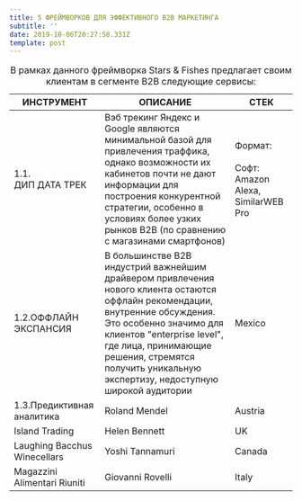```yaml
---
title: 5 ФРЕЙМВОРКОВ ДЛЯ ЭФФЕКТИВНОГО B2B МАРКЕТИНГА
subtitle: ''
date: 2019-10-06T20:27:58.331Z
template: post
---
```

<table>
    <caption>
        В рамках данного фреймворка Stars & Fishes предлагает своим клиентам в сегменте B2B следующие сервисы:
    </caption>
    <thead>
        <tr>
            <th>ИНСТРУМЕНТ</th>
            <th>ОПИСАНИЕ</th>
            <th>СТЕК</th>
        </tr>
    </thead>
    <tbody>
        <tr>
            <td>1.1.<br>ДИП ДАТА ТРЕК</td>
            <td>Вэб трекинг Яндекс и Google являются минимальной базой для привлечения траффика, однако возможности их кабинетов почти не дают информации для построения конкурентной стратегии, особенно в условиях более узких рынков B2B (по сравнению с магазинами смартфонов)</td>
            <td>Формат: <br><br>Софт: Amazon Alexa, SimilarWEB Pro</td>
        </tr>
        <tr>
            <td>1.2.ОФФЛАЙН ЭКСПАНСИЯ</td>
            <td>В большинстве B2B индустрий важнейшим драйвером привлечения нового клиента остаются оффлайн рекомендации, внутренние обсуждения. Это особенно значимо для клиентов "enterprise level", где лица, принимающие решения, стремятся получить уникальную экспертизу, недоступную широкой аудитории</td>
            <td>Mexico</td>
        </tr>
        <tr>
            <td>1.3.Предиктивная аналитика</td>
            <td>Roland Mendel</td>
            <td>Austria</td>
        </tr>
        <tr>
            <td>Island Trading</td>
            <td>Helen Bennett</td>
            <td>UK</td>
        </tr>
        <tr>
            <td>Laughing Bacchus Winecellars</td>
            <td>Yoshi Tannamuri</td>
            <td>Canada</td>
        </tr>
        <tr>
            <td>Magazzini Alimentari Riuniti</td>
            <td>Giovanni Rovelli</td>
            <td>Italy</td>
        </tr>
    </tbody>
    <tfoot>
    </tfoot>
</table>
